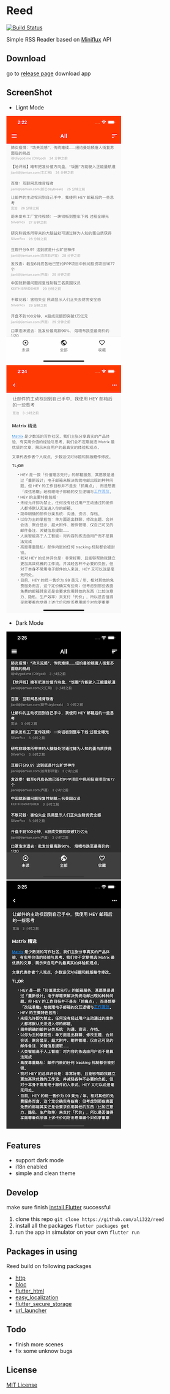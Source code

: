 # Reed
[![Build Status](https://travis-ci.org/ali322/reed.svg?branch=master)](https://travis-ci.org/ali322/reed)

Simple RSS Reader based on [Miniflux](https://miniflux.app/) API

## Download

go to [release page](https://github.com/ali322/reed/releases) download app

## ScreenShot

- Lignt Mode

![1](screenshot/1.jpg)
![2](screenshot/2.jpg)

- Dark Mode

![3](screenshot/3.jpg)
![4](screenshot/4.jpg)

## Features

- support dark mode
- i18n enabled
- simple and clean theme

## Develop
make sure finish [install Flutter](https://flutter.io/get-started/install/) successful

1. clone this repo
`git clone https://github.com/ali322/reed`
2. install all the packages
`flutter packages get`
3. run the app in simulator on your own
`flutter run`

## Packages in using
Reed build on following packages
* [http](https://pub.dev/packages/http)
* [bloc](https://pub.dev/packages/bloc)
* [flutter_html](https://pub.dev/packages/flutter_html)
* [easy_localization](https://pub.dev/packages/easy_localization)
* [flutter_secure_storage](https://pub.dev/packages/flutter_secure_storage)
* [url_launcher](https://pub.dev/packages/url_launcher)


## Todo

- finish more scenes
- fix some unknow bugs


## License

[MIT License](http://en.wikipedia.org/wiki/MIT_License)